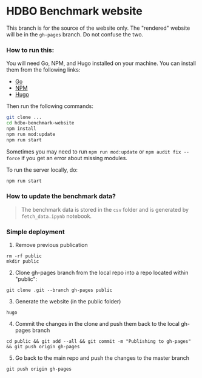 # HDBO Benchmark website

This branch is for the source of the website only. The "rendered" website will be in the `gh-pages` branch. Do not confuse the two.

### How to run this:

You will need Go, NPM, and Hugo installed on your machine. You can install them from the following links:
- [Go](https://golang.org/dl/)
- [NPM](https://nodejs.org/en/download/)
- [Hugo](https://gohugo.io/getting-started/installing/)

Then run the following commands:

```bash
git clone ...
cd hdbo-benchmark-website
npm install
npm run mod:update
npm run start
```

Sometimes you may need to run `npm run mod:update` or `npm audit fix --force` if you get an error about missing modules.

To run the server locally, do:
```bash
npm run start
```


### How to update the benchmark data?

> The benchmark data is stored in the `csv` folder and is generated by `fetch_data.ipynb` notebook.


### Simple deployment

1) Remove previous publication

```
rm -rf public
mkdir public
```

2) Clone gh-pages branch from the local repo into a repo located within "public":

```
git clone .git --branch gh-pages public
```

3) Generate the website (in the public folder)

```
hugo
```

4) Commit the changes in the clone and push them back to the local gh-pages branch
```
cd public && git add --all && git commit -m "Publishing to gh-pages" && git push origin gh-pages
```

5) Go back to the main repo and push the changes to the master branch

```
git push origin gh-pages
```